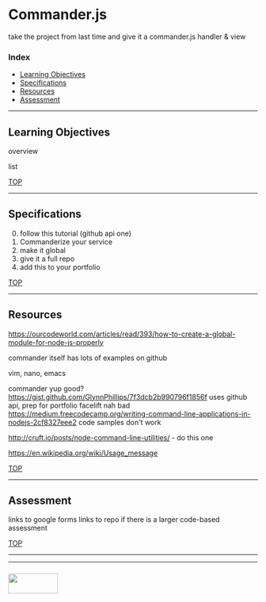 # Commander.js

take the project from last time and give it a commander.js handler & view


### Index
* [Learning Objectives](#learning-objectives)
* [Specifications](#specifications)
* [Resources](#resources)
* [Assessment](#assessment)

---

## Learning Objectives

overview

list

[TOP](#index)

---

## Specifications

0. follow this tutorial (github api one)
1. Commanderize your service
2. make it global
3. give it a full repo
4. add this to your portfolio


[TOP](#index)

---

## Resources


https://ourcodeworld.com/articles/read/393/how-to-create-a-global-module-for-node-js-properly

commander itself has lots of examples on github

vim, nano, emacs

commander
	yup good?
		https://gist.github.com/GlynnPhillips/7f3dcb2b990796f1856f
			uses github api, prep for portfolio facelift
	nah bad
		https://medium.freecodecamp.org/writing-command-line-applications-in-nodejs-2cf8327eee2
			code samples don't work

http://cruft.io/posts/node-command-line-utilities/ - do this one

https://en.wikipedia.org/wiki/Usage_message

[TOP](#index)

---

## Assessment

links to google forms
links to repo if there is a larger code-based assessment

[TOP](#index)

___
___
### <a href="http://elewa.education/blog" target="_blank"><img src="https://user-images.githubusercontent.com/18554853/34921062-506450ae-f97d-11e7-875f-6feeb26ad72d.png" width="100" height="40"/></a>


